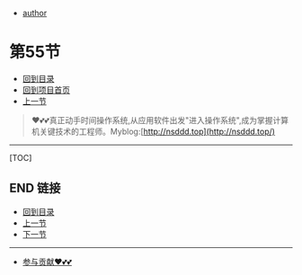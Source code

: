 + [author](https://github.com/3293172751)
# 第55节
+ [回到目录](../README.md)
+ [回到项目首页](../../README.md)
+ [上一节](54.md)
> ❤️💕💕真正动手时间操作系统,从应用软件出发"进入操作系统",成为掌握计算机关键技术的工程师。Myblog:[http://nsddd.top](http://nsddd.top/)
---
[TOC]





## END 链接
+ [回到目录](../README.md)
+ [上一节](54.md)
+ [下一节](56.md)
---
+ [参与贡献❤️💕💕](https://github.com/3293172751/Block_Chain/blob/master/Git/git-contributor.md)